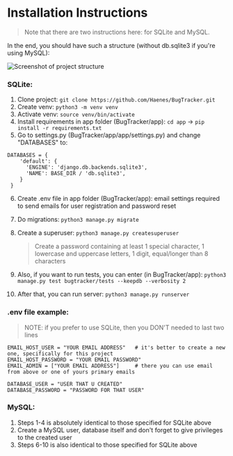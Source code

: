 # Installation Instructions
>Note that there are two instructions here: for SQLite and MySQL.

In the end, you should have such a structure (without db.sqlite3 if you're using MySQL):

![Screenshot of project structure](https://github.com/Haenes/BugTracker/assets/138951721/97c019b5-4e20-4adb-b370-9c434b2fbbb9)

<h3>SQLite:</h3> 	

1) Clone project: `git clone https://github.com/Haenes/BugTracker.git`
2) Create venv: `python3 -m venv venv`
3) Activate venv: `source venv/bin/activate`
4) Install requirements in app folder (BugTracker/app): `cd app` -> `pip install -r requirements.txt`
5) Go to settings.py (BugTracker/app/app/settings.py) and change "DATABASES" to:

```python3
DATABASES = {
    'default': {
      'ENGINE': 'django.db.backends.sqlite3',
      'NAME': BASE_DIR / 'db.sqlite3',
    }
 }
```

6) Create .env file in app folder (BugTracker/app): email settings required to send emails for user registration and password reset
7) Do migrations: `python3 manage.py migrate`
8) Create a superuser:  `python3 manage.py createsuperuser`
   
   > Create a password containing at least 1 special character, 1 lowercase and uppercase letters, 1 digit, equal/longer than 8 characters

10) Also, if you want to run tests, you can enter (in BugTracker/app): `python3 manage.py test bugtracker/tests --keepdb --verbosity 2`
11) After that, you can run server:  `python3 manage.py runserver`


<h3>.env file example:</h3>

>NOTE: if you prefer to use SQLite, then you DON'T needed to last two lines

```python3
EMAIL_HOST_USER = "YOUR EMAIL ADDRESS"   # it's better to create a new one, specifically for this project
EMAIL_HOST_PASSWORD = "YOUR EMAIL PASSWORD"
EMAIL_ADMIN = ["YOUR EMAIL ADDRESS"]     # there you can use email from above or one of yours primary emails

DATABASE_USER = "USER THAT U CREATED"
DATABASE_PASSWORD = "PASSWORD FOR THAT USER"
```

<h3>MySQL:</h3>

1) Steps 1-4 is absolutely identical to those specified for SQLite above
2) Create a MySQL user, database itself and don't forget to give privileges to the created user
3) Steps 6-10 is also identical to those specified for SQLite above

